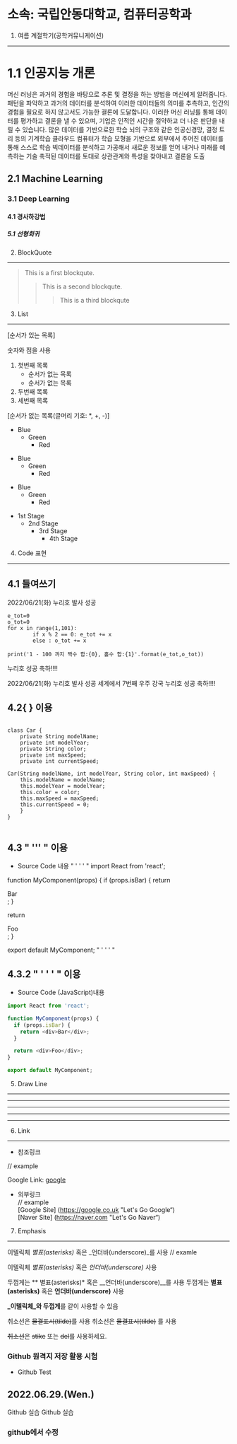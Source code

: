 소속: 국립안동대학교, 컴퓨터공학과
========================

1. 여름 계절학기(공학커뮤니케이션)
--------------------------------------

# 1.1 인공지능 개론
머신 러닝은 과거의 경험을 바탕으로 추론 및 결정을 하는 방법을 머신에게 알려줍니다. 패턴을 파악하고 과거의 데이터를 분석하여 이러한 데이터들의 의미를 추측하고, 인간의 경험을 필요로 하지 않고서도 가능한 결론에 도달합니다. 이러한 머신 러닝를 통해 데이터를 평가하고 결론을 낼 수 있으며, 기업은 인적인 시간을 절약하고 더 나은 판단을 내릴 수 있습니다. 많은 데이터를 기반으로한 학습 뇌의 구조와 같은 인공신경망, 결정 트리 등의 기계학습 클라우드 컴퓨터가 학습 모형을 기반으로 외부에서 주어진 데이터를 통해 스스로 학습 빅데이터를 분석하고 가공해서 새로운 정보를 얻어 내거나 미래를 예측하는 기술 축적된 데이터를 토대로 상관관계와 특성을 찾아내고 결론을 도출
## 2.1 Machine Learning
### 3.1 Deep Learning
#### 4.1 경사하강법
##### 5.1 선형회귀



2. BlockQuote
--------------------------------------
> This is a first blockqute.
> > This is a second blockqute.
> > > This is a third blockqute



3. List
--------------------------------------
[순서가 있는 목록]

숫자와 점을 사용

1. 첫번째 목록
	- 순서가 없는 목록
	- 순서가 없는 목록
1. 두번째 목록
1. 세번째 목록

[순서가 없는 목록(글머리 기호: *, +, -)]

* Blue
  * Green
    * Red

+ Blue
  + Green
    + Red

- Blue
  - Green
    - Red


* 1st Stage
  - 2nd Stage
    + 3rd Stage
      + 4th Stage

4. Code 표현
--------------------------------------
## 4.1 들여쓰기
2022/06/21(화) 누리호 발사 성공

	e_tot=0
	o_tot=0
	for x in range(1,101):
    		if x % 2 == 0: e_tot += x
    		else : o_tot += x

	print('1 - 100 까지 짝수 합:{0}, 홀수 합:{1}'.format(e_tot,o_tot))

누리호 성공 축하!!!! 	


2022/06/21(화) 누리호 발사 성공
	세계에서 7번째 우주 강국
누리호 성공 축하!!!! 

## 4.2{ } 이용
<pre>
<code>
class Car {
	private String modelName;
	private int modelYear;
	private String color;
	private int maxSpeed;
	private int currentSpeed;

Car(String modelName, int modelYear, String color, int maxSpeed) {
	this.modelName = modelName;
	this.modelYear = modelYear;
	this.color = color;
	this.maxSpeed = maxSpeed;
	this.currentSpeed = 0;
	}
}
</code>
</pre>

## 4.3 " ''' " 이용
+ Source Code 내용
" ' ' ' "
import React from 'react';

function MyComponent(props) {
  if (props.isBar) {
    return <div>Bar</div>;
  }

  return <div>Foo</div>;
}

export default MyComponent;
" ' ' ' "

## 4.3.2 " ' ' ' " 이용
+ Source Code (JavaScript)내용 

```js
import React from 'react';

function MyComponent(props) {
  if (props.isBar) {
    return <div>Bar</div>;
  }

  return <div>Foo</div>;
}

export default MyComponent;
```

5. Draw Line
---------------

* * *
-----

*****
-----

6. Link
---------------
* 참조링크

// example

Google Link: [google][googlelink]

[googlelink]: https://google.co.uk "Let's Go Google"


* 외부링크       
// example        
[Google Site] (https://google.co.uk "Let's Go Google“)    
[Naver Site] (https://naver.com "Let's Go Naver“)    


7. Emphasis
---------------

이텔릭체 *별표(asterisks)* 혹은 _언더바(underscore)_를 사용
// examle

이텔릭체 *별표(asterisks)* 혹은 _언더바(underscore)_ 사용

두껍게는 ** 별표(asterisks)* 혹은 __언더바(underscore)__를 사용
두껍게는 **별표(asterisks)** 혹은 __언더바(underscore)__ 사용

**_이텔릭체_와 두껍게**를 같이 사용할 수 있음

취소선은 ~~물결표시(tilde)~~를 사용
취소선은 ~~물결표시(tilde)~~ 를 사용

<strike>취소선</strike>은 <s>stike</s> 또는 <del>del</del>를 사용하세요. 
### Github 원격지 저장 활용 시험
* Github Test
## 2022.06.29.(Wen.)
Github 실습
Github 실습
### github에서 수정
